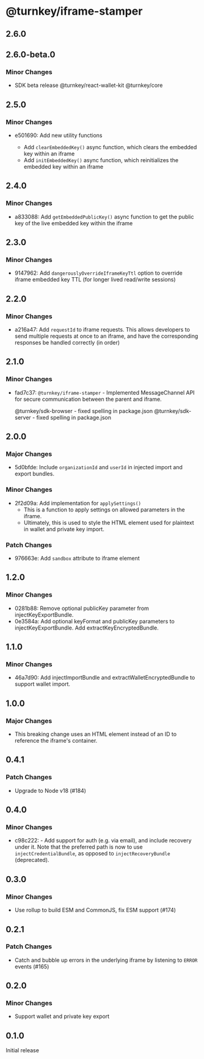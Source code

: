 # @turnkey/iframe-stamper

## 2.6.0

## 2.6.0-beta.0

### Minor Changes

- SDK beta release @turnkey/react-wallet-kit @turnkey/core

## 2.5.0

### Minor Changes

- e501690: Add new utility functions

  - Add `clearEmbeddedKey()` async function, which clears the embedded key within an iframe
  - Add `initEmbeddedKey()` async function, which reinitializes the embedded key within an iframe

## 2.4.0

### Minor Changes

- a833088: Add `getEmbeddedPublicKey()` async function to get the public key of the live embedded key within the iframe

## 2.3.0

### Minor Changes

- 9147962: Add `dangerouslyOverrideIframeKeyTtl` option to override iframe embedded key TTL (for longer lived read/write sessions)

## 2.2.0

### Minor Changes

- a216a47: Add `requestId` to iframe requests. This allows developers to send multiple requests at once to an iframe, and have the corresponding responses be handled correctly (in order)

## 2.1.0

### Minor Changes

- fad7c37: `@turnkey/iframe-stamper` - Implemented MessageChannel API for secure communication between the parent and iframe.

  @turnkey/sdk-browser - fixed spelling in package.json
  @turnkey/sdk-server - fixed spelling in package.json

## 2.0.0

### Major Changes

- 5d0bfde: Include `organizationId` and `userId` in injected import and export bundles.

### Minor Changes

- 2f2d09a: Add implementation for `applySettings()`
  - This is a function to apply settings on allowed parameters in the iframe.
  - Ultimately, this is used to style the HTML element used for plaintext in wallet and private key import.

### Patch Changes

- 976663e: Add `sandbox` attribute to iframe element

## 1.2.0

### Minor Changes

- 0281b88: Remove optional publicKey parameter from injectKeyExportBundle.
- 0e3584a: Add optional keyFormat and publicKey parameters to injectKeyExportBundle. Add extractKeyEncryptedBundle.

## 1.1.0

### Minor Changes

- 46a7d90: Add injectImportBundle and extractWalletEncryptedBundle to support wallet import.

## 1.0.0

### Major Changes

- This breaking change uses an HTML element instead of an ID to reference the iframe's container.

## 0.4.1

### Patch Changes

- Upgrade to Node v18 (#184)

## 0.4.0

### Minor Changes

- c98c222: - Add support for auth (e.g. via email), and include recovery under it. Note that the preferred path is now to use `injectCredentialBundle`, as opposed to `injectRecoveryBundle` (deprecated).

## 0.3.0

### Minor Changes

- Use rollup to build ESM and CommonJS, fix ESM support (#174)

## 0.2.1

### Patch Changes

- Catch and bubble up errors in the underlying iframe by listening to `ERROR` events (#165)

## 0.2.0

### Minor Changes

- Support wallet and private key export

## 0.1.0

Initial release
